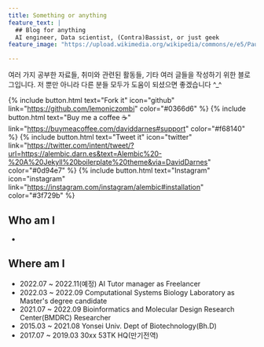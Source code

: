 ```yaml
---
title: Something or anything
feature_text: |
  ## Blog for anything
  AI engineer, Data scientist, (Contra)Bassist, or just geek
feature_image: "https://upload.wikimedia.org/wikipedia/commons/e/e5/Paul_Gauguin_-_D%27ou_venons-nous.jpg"

---
```


여러 가지 공부한 자료들, 취미와 관련된 활동들, 기타 여러 글들을 작성하기 위한 블로그입니다.
저 뿐만 아니라 다른 분들 모두가 도움이 되셨으면 좋겠습니다 ^_^

{% include button.html text="Fork it" icon="github" link="https://github.com/lemoniczombi" color="#0366d6" %} {% include button.html text="Buy me a coffee ☕️" link="https://buymeacoffee.com/daviddarnes#support" color="#f68140" %} {% include button.html text="Tweet it" icon="twitter" link="https://twitter.com/intent/tweet/?url=https://alembic.darn.es&text=Alembic%20-%20A%20Jekyll%20boilerplate%20theme&via=DavidDarnes" color="#0d94e7" %} {% include button.html text="Instagram"  icon="instagram" link="https://instagram.com/instagram/alembic#installation" color="#3f729b" %}


## Who am I
- 


## Where am I

- 2022.07 ~ 2022.11(예정) AI Tutor manager as Freelancer
- 2022.03 ~ 2022.09       Computational Systems Biology Laboratory as Master's degree candidate
- 2021.07 ~ 2022.09       Bioinformatics and Molecular Design Research Center(BMDRC) Researcher
- 2015.03 ~ 2021.08       Yonsei Univ. Dept of Biotechnology(Bh.D)
- 2017.07 ~ 2019.03       30xx 53TK HQ(만기전역)


